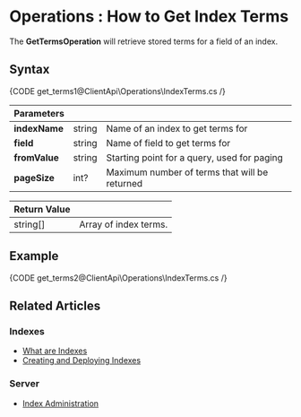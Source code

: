 ﻿# Operations : How to Get Index Terms

The **GetTermsOperation** will retrieve stored terms for a field of an index.

## Syntax

{CODE get_terms1@ClientApi\Operations\IndexTerms.cs /}


| Parameters | | |
| ------------- | ------------- | ----- |
| **indexName** | string | Name of an index to get terms for |
| **field** | string | Name of field to get terms for |
| **fromValue** | string | Starting point for a query, used for paging |
| **pageSize** | int? | Maximum number of terms that will be returned |

| Return Value | |
| ------------- | ----- |
| string[] | Array of index terms. |

## Example

{CODE get_terms2@ClientApi\Operations\IndexTerms.cs /}

## Related Articles

### Indexes

- [What are Indexes](../../../../indexes/what-are-indexes)
- [Creating and Deploying Indexes](../../../../indexes/creating-and-deploying)

### Server

- [Index Administration](../../../../server/administration/index-administration)
